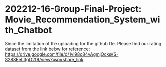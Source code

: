 # 202212-16-Group-Final-Project: Movie_Recommendation_System_with_Chatbot

Since the limitation of the uploading for the github file. Please find our rating dataset from the link below for reference: 
https://drive.google.com/file/d/1vl98c84vAgmjQcksVS-S288EeL3gO2f9/view?usp=share_link
